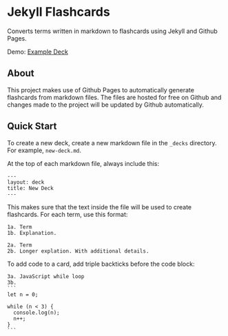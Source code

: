 # Jekyll Flashcards

Converts terms written in markdown to flashcards using Jekyll and Github Pages.

Demo: [Example Deck](https://raisingexceptions.com/jekyll-flashcards/)

## About

This project makes use of Github Pages to automatically generate flashcards from markdown files. The files are hosted for free on Github and changes made to the project will be updated by Github automatically.

## Quick Start

To create a new deck, create a new markdown file in the `_decks` directory. For example, `new-deck.md`.

At the top of each markdown file, always include this:

```
---
layout: deck
title: New Deck
---
```

This makes sure that the text inside the file will be used to create flashcards. For each term, use this format:

```
1a. Term
1b. Explanation.

2a. Term
2b. Longer explation. With additional details.
```

To add code to a card, add triple backticks before the code block:

````
3a. JavaScript while loop
3b.
```
let n = 0;

while (n < 3) {
  console.log(n);
  n++;
}
```
````
